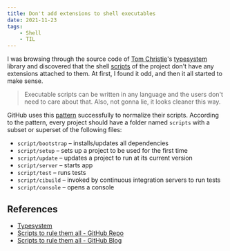 ```yaml
---
title: Don't add extensions to shell executables
date: 2021-11-23
tags:
    - Shell
    - TIL
---
```


I was browsing through the source code of [Tom Christie]'s [typesystem] library and
discovered that the shell [scripts] of the project don't have any extensions attached to
them. At first, I found it odd, and then it all started to make sense.

> Executable scripts can be written in any language and the users don't need to care about
> that. Also, not gonna lie, it looks cleaner this way.

GitHub uses this [pattern]() successfully to normalize their scripts. According to the
pattern, every project should have a folder named `scripts` with a subset or superset of the
following files:

* `script/bootstrap` – installs/updates all dependencies
* `script/setup` – sets up a project to be used for the first time
* `script/update` – updates a project to run at its current version
* `script/server` – starts app
* `script/test` – runs tests
* `script/cibuild` – invoked by continuous integration servers to run tests
* `script/console` – opens a console

## References

* [Typesystem]
* [Scripts to rule them all - GitHub Repo][scripts]
* [Scripts to rule them all - GitHub Blog][pattern]

[tom christie]: https://github.com/tomchristie
[typesystem]: https://github.com/encode/typesystem
[scripts]: https://github.com/encode/typesystem/tree/master/scripts
[pattern]: https://github.com/github/scripts-to-rule-them-all
